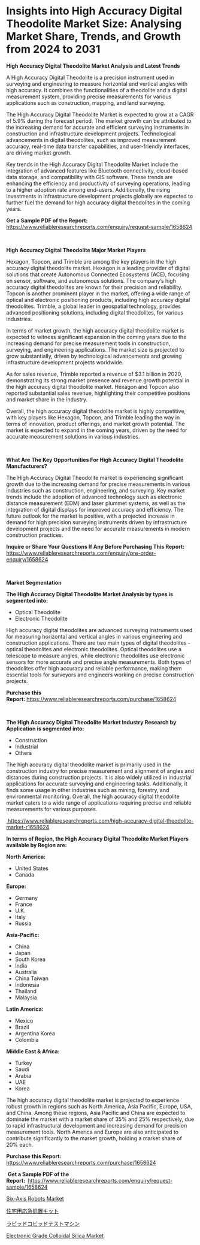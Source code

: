<p><h1>Insights into High Accuracy Digital Theodolite Market Size: Analysing Market Share, Trends, and Growth from 2024 to 2031</h1></p><p><strong>High Accuracy Digital Theodolite Market Analysis and Latest Trends</strong></p>
<p><p>A High Accuracy Digital Theodolite is a precision instrument used in surveying and engineering to measure horizontal and vertical angles with high accuracy. It combines the functionalities of a theodolite and a digital measurement system, providing precise measurements for various applications such as construction, mapping, and land surveying.</p><p>The High Accuracy Digital Theodolite Market is expected to grow at a CAGR of 5.9% during the forecast period. The market growth can be attributed to the increasing demand for accurate and efficient surveying instruments in construction and infrastructure development projects. Technological advancements in digital theodolites, such as improved measurement accuracy, real-time data transfer capabilities, and user-friendly interfaces, are driving market growth.</p><p>Key trends in the High Accuracy Digital Theodolite Market include the integration of advanced features like Bluetooth connectivity, cloud-based data storage, and compatibility with GIS software. These trends are enhancing the efficiency and productivity of surveying operations, leading to a higher adoption rate among end-users. Additionally, the rising investments in infrastructure development projects globally are expected to further fuel the demand for high accuracy digital theodolites in the coming years.</p></p>
<p><strong>Get a Sample PDF of the Report:&nbsp;</strong> <a href="https://www.reliableresearchreports.com/enquiry/request-sample/1658624">https://www.reliableresearchreports.com/enquiry/request-sample/1658624</a></p>
<p>&nbsp;</p>
<p><strong>High Accuracy Digital Theodolite Major Market Players</strong></p>
<p><p>Hexagon, Topcon, and Trimble are among the key players in the high accuracy digital theodolite market. Hexagon is a leading provider of digital solutions that create Autonomous Connected Ecosystems (ACE), focusing on sensor, software, and autonomous solutions. The company’s high accuracy digital theodolites are known for their precision and reliability. Topcon is another prominent player in the market, offering a wide range of optical and electronic positioning products, including high accuracy digital theodolites. Trimble, a global leader in geospatial technology, provides advanced positioning solutions, including digital theodolites, for various industries.</p><p>In terms of market growth, the high accuracy digital theodolite market is expected to witness significant expansion in the coming years due to the increasing demand for precise measurement tools in construction, surveying, and engineering applications. The market size is projected to grow substantially, driven by technological advancements and growing infrastructure development projects worldwide.</p><p>As for sales revenue, Trimble reported a revenue of $3.1 billion in 2020, demonstrating its strong market presence and revenue growth potential in the high accuracy digital theodolite market. Hexagon and Topcon also reported substantial sales revenue, highlighting their competitive positions and market share in the industry.</p><p>Overall, the high accuracy digital theodolite market is highly competitive, with key players like Hexagon, Topcon, and Trimble leading the way in terms of innovation, product offerings, and market growth potential. The market is expected to expand in the coming years, driven by the need for accurate measurement solutions in various industries.</p></p>
<p>&nbsp;</p>
<p><strong>What Are The Key Opportunities For High Accuracy Digital Theodolite Manufacturers?</strong></p>
<p><p>The High Accuracy Digital Theodolite market is experiencing significant growth due to the increasing demand for precise measurements in various industries such as construction, engineering, and surveying. Key market trends include the adoption of advanced technology such as electronic distance measurement (EDM) and laser plummet systems, as well as the integration of digital displays for improved accuracy and efficiency. The future outlook for the market is positive, with a projected increase in demand for high precision surveying instruments driven by infrastructure development projects and the need for accurate measurements in modern construction practices.</p></p>
<p><strong>Inquire or Share Your Questions If Any Before Purchasing This Report:</strong> <a href="https://www.reliableresearchreports.com/enquiry/pre-order-enquiry/1658624">https://www.reliableresearchreports.com/enquiry/pre-order-enquiry/1658624</a></p>
<p>&nbsp;</p>
<p><strong>Market Segmentation</strong></p>
<p><strong>The High Accuracy Digital Theodolite Market Analysis by types is segmented into:</strong></p>
<p><ul><li>Optical Theodolite</li><li>Electronic Theodolite</li></ul></p>
<p><p>High accuracy digital theodolites are advanced surveying instruments used for measuring horizontal and vertical angles in various engineering and construction applications. There are two main types of digital theodolites - optical theodolites and electronic theodolites. Optical theodolites use a telescope to measure angles, while electronic theodolites use electronic sensors for more accurate and precise angle measurements. Both types of theodolites offer high accuracy and reliable performance, making them essential tools for surveyors and engineers working on precise construction projects.</p></p>
<p><strong>Purchase this Report:&nbsp;</strong><a href="https://www.reliableresearchreports.com/purchase/1658624">https://www.reliableresearchreports.com/purchase/1658624</a></p>
<p>&nbsp;</p>
<p><strong>The High Accuracy Digital Theodolite Market Industry Research by Application is segmented into:</strong></p>
<p><ul><li>Construction</li><li>Industrial</li><li>Others</li></ul></p>
<p><p>The high accuracy digital theodolite market is primarily used in the construction industry for precise measurement and alignment of angles and distances during construction projects. It is also widely utilized in industrial applications for accurate surveying and engineering tasks. Additionally, it finds some usage in other industries such as mining, forestry, and environmental monitoring. Overall, the high accuracy digital theodolite market caters to a wide range of applications requiring precise and reliable measurements for various purposes.</p></p>
<p><a href="https://www.reliableresearchreports.com/high-accuracy-digital-theodolite-market-r1658624">&nbsp;https://www.reliableresearchreports.com/high-accuracy-digital-theodolite-market-r1658624</a></p>
<p><strong>In terms of Region, the High Accuracy Digital Theodolite Market Players available by Region are:</strong></p>
<p>
    <p> <strong> North America: </strong>
        <ul>
            <li>United States</li>
            <li>Canada</li>
        </ul>
        </p> 
    <p> <strong> Europe: </strong>
        <ul>
            <li>Germany</li>
            <li>France</li>
            <li>U.K.</li>
            <li>Italy</li>
            <li>Russia</li>
        </ul>
        </p> 
    <p> <strong> Asia-Pacific: </strong>
        <ul>
            <li>China</li>
            <li>Japan</li>
            <li>South Korea</li>
            <li>India</li>
            <li>Australia</li>
            <li>China Taiwan</li>
            <li>Indonesia</li>
            <li>Thailand</li>
            <li>Malaysia</li>
        </ul>
        </p> 
    <p> <strong> Latin America: </strong>
        <ul>
            <li>Mexico</li>
            <li>Brazil</li>
            <li>Argentina Korea</li>
            <li>Colombia</li>
        </ul>
        </p> 
    <p> <strong> Middle East & Africa: </strong>
        <ul>
            <li>Turkey</li>
            <li>Saudi</li>
            <li>Arabia</li>
            <li>UAE</li>
            <li>Korea</li>
        </ul>
    </p>
    </p>
<p><p>The high accuracy digital theodolite market is projected to experience robust growth in regions such as North America, Asia Pacific, Europe, USA, and China. Among these regions, Asia Pacific and China are expected to dominate the market with a market share of 35% and 25% respectively, due to rapid infrastructural development and increasing demand for precision measurement tools. North America and Europe are also anticipated to contribute significantly to the market growth, holding a market share of 20% each.</p></p>
<p><strong>Purchase this Report: </strong><a href="https://www.reliableresearchreports.com/purchase/1658624">https://www.reliableresearchreports.com/purchase/1658624</a></p>
<p>&nbsp;<strong>Get a Sample PDF of the Report:&nbsp;&nbsp;</strong><a href="https://www.reliableresearchreports.com/enquiry/request-sample/1658624">https://www.reliableresearchreports.com/enquiry/request-sample/1658624</a></p>
<p><strong></strong></p>
<p><p><a href="https://github.com/EbonyHane1955/Market-Research-Report-List-1/blob/main/six-axis-robots-market.md">Six-Axis Robots Market</a></p><p><a href="https://github.com/mohamedbakry57/Market-Research-Report-List-4/blob/main/4967916103643.md">住宅用応急処置キット</a></p><p><a href="https://github.com/zjkmgcs938405/Market-Research-Report-List-2/blob/main/2865129103650.md">ラピッドコビッドテストマシン</a></p><p><a href="https://github.com/NaomieConner2023/Market-Research-Report-List-1/blob/main/electronic-grade-colloidal-silica-market.md">Electronic Grade Colloidal Silica Market</a></p></p>